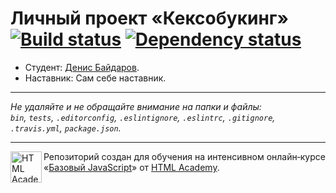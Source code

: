 # Личный проект «Кексобукинг» [![Build status][travis-image]][travis-url] [![Dependency status][dependency-image]][dependency-url]

* Студент: [Денис Байдаров](https://up.htmlacademy.ru/javascript/8/user/7956).
* Наставник: Сам себе наставник.

---

_Не удаляйте и не обращайте внимание на папки и файлы:_<br>
_`bin`, `tests`, `.editorconfig`, `.eslintignore`, `.eslintrc`, `.gitignore`, `.travis.yml`, `package.json`._

---

<a href="https://htmlacademy.ru/intensive/javascript"><img align="left" width="50" height="50" title="HTML Academy" src="https://up.htmlacademy.ru/static/img/intensive/javascript/logo-for-github.svg"></a>

Репозиторий создан для обучения на интенсивном онлайн‑курсе «[Базовый JavaScript](https://htmlacademy.ru/intensive/javascript)» от [HTML Academy](https://htmlacademy.ru).

[travis-image]: https://travis-ci.org/htmlacademy-javascript/7956-keksobooking.svg?branch=master
[travis-url]: https://travis-ci.org/htmlacademy-javascript/7956-keksobooking
[dependency-image]: https://david-dm.org/htmlacademy-javascript/7956-keksobooking.svg?style=flat-square
[dependency-url]: https://david-dm.org/htmlacademy-javascript/7956-keksobooking
